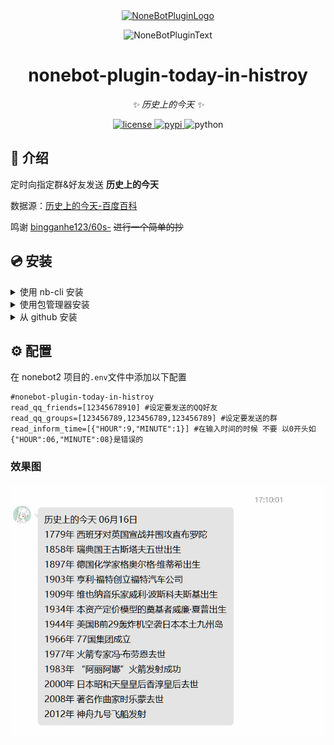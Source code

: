 <div align="center">
  <a href="https://v2.nonebot.dev/store"><img src="https://github.com/A-kirami/nonebot-plugin-template/blob/resources/nbp_logo.png" width="180" height="180" alt="NoneBotPluginLogo"></a>
  <br>
  <p><img src="https://github.com/A-kirami/nonebot-plugin-template/blob/resources/NoneBotPlugin.svg" width="240" alt="NoneBotPluginText"></p>
</div>

<div align="center">

# nonebot-plugin-today-in-histroy

_✨ 历史上的今天 ✨_


<a href="./LICENSE">
    <img src="https://img.shields.io/github/license/AquamarineCyan/nonebot-plugin-today-in-histroy.svg" alt="license">
</a>
<a href="https://pypi.python.org/pypi/nonebot-plugin-today-in-histroy">
    <img src="https://img.shields.io/pypi/v/nonebot-plugin-today-in-histroy.svg" alt="pypi">
</a>
<img src="https://img.shields.io/badge/python-3.9+-blue.svg" alt="python">

</div>

## 📖 介绍

定时向指定群&好友发送  **历史上的今天**

数据源：[历史上的今天-百度百科](https://baike.baidu.com/calendar/)

鸣谢 [bingganhe123/60s-](https://github.com/bingganhe123/60s-) ~~进行一个简单的抄~~

## 💿 安装

<details>
<summary>使用 nb-cli 安装</summary>
在 nonebot2 项目的根目录下打开命令行, 输入以下指令即可安装

    nb plugin install nonebot-plugin-today-in-histroy

</details>

<details>
<summary>使用包管理器安装</summary>
在 nonebot2 项目的插件目录下, 打开命令行, 根据你使用的包管理器, 输入相应的安装命令

    pip install nonebot-plugin-today-in-histroy


打开 nonebot2 项目的 `bot.py` 文件, 在其中写入

    nonebot.load_plugin('nonebot_plugin_today-in-histroy')

</details>

<details>
<summary>从 github 安装</summary>
在 nonebot2 项目的插件目录下, 打开命令行, 输入以下命令克隆此储存库

    git clone https://github.com/AquamarineCyan/nonebot-plugin-today-in-histroy.git

打开 nonebot2 项目的 `bot.py` 文件, 在其中写入

    nonebot.load_plugin('src.plugins.nonebot_plugin_today-in-histroy')

</details>

## ⚙️ 配置

在 nonebot2 项目的`.env`文件中添加以下配置

```
#nonebot-plugin-today-in-histroy
read_qq_friends=[12345678910] #设定要发送的QQ好友
read_qq_groups=[123456789,123456789,123456789] #设定要发送的群
read_inform_time=[{"HOUR":9,"MINUTE":1}] #在输入时间的时候 不要 以0开头如{"HOUR":06,"MINUTE":08}是错误的
```

### 效果图

![img.png](img.png)
